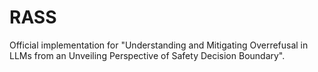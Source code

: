 # RASS
Official implementation for "Understanding and Mitigating Overrefusal in LLMs from an Unveiling Perspective of Safety Decision Boundary".
